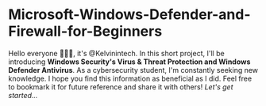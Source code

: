 # Microsoft-Windows-Defender-and-Firewall-for-Beginners

<p>Hello everyone 🙋🏽‍♂️, it's @Kelvinintech. In this short project, I'll be introducing <b>Windows Security's Virus & Threat Protection and Windows Defender Antivirus</b>. As a cybersecurity student, I'm constantly seeking new knowledge. I hope you find this information as beneficial as I did. Feel free to bookmark it for future reference and share it with others! <i>Let's get started...</i></p>

